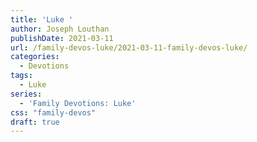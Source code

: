 ```yaml
---
title: 'Luke '
author: Joseph Louthan
publishDate: 2021-03-11
url: /family-devos-luke/2021-03-11-family-devos-luke/
categories:
  - Devotions
tags:
  - Luke
series:
  - 'Family Devotions: Luke'
css: "family-devos"
draft: true
---
```


